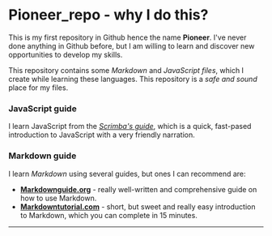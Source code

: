 # Pioneer_repo - why I do this?
This is my first repository in Github hence the name **Pioneer**. I've never done anything in Github before, but I am willing to learn and discover new opportunities to develop my skills. 

This repository contains some _Markdown_ and _JavaScript files_, which I create while learning these languages. This repository is a _safe and sound_ place for my files.


### JavaScript guide

I learn JavaScript from the _[Scrimba's guide](https://scrimba.com/learn/learnjavascript "I like it, so check that out!")_, which is a quick, fast-pased introduction to JavaScript with a very friendly narration.

### Markdown guide

I learn _Markdown_ using several guides, but ones I can recommend are:

- **[Markdownguide.org](https://www.markdownguide.org/)** - really well-written and comprehensive guide on how to use Markdown.
- **[Markdowntutorial.com](https://www.markdowntutorial.com/)** - short, but sweet and really easy introduction to Markdown, which you can complete in 15 minutes.

***
